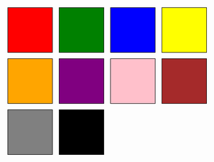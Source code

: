 <!DOCTYPE html>
<html lang="en">
<head>
    <title>Color Chart</title>
    <style>
        .color-box {
            width: 100px;
            height: 100px;
            display: inline-block;
            margin: 5px;
            border: 1px solid #000;
        }
    </style>
</head>
<body>
    <div class="color-box" style="background-color: red;"></div>
    <div class="color-box" style="background-color: green;"></div>
    <div class="color-box" style="background-color: blue;"></div>
    <div class="color-box" style="background-color: yellow;"></div>
    <div class="color-box" style="background-color: orange;"></div>
    <div class="color-box" style="background-color: purple;"></div>
    <div class="color-box" style="background-color: pink;"></div>
    <div class="color-box" style="background-color: brown;"></div>
    <div class="color-box" style="background-color: gray;"></div>
    <div class="color-box" style="background-color: black;"></div>
</body>
</html>
